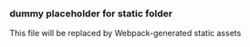 ### dummy placeholder for static folder

This file will be replaced by Webpack-generated static assets